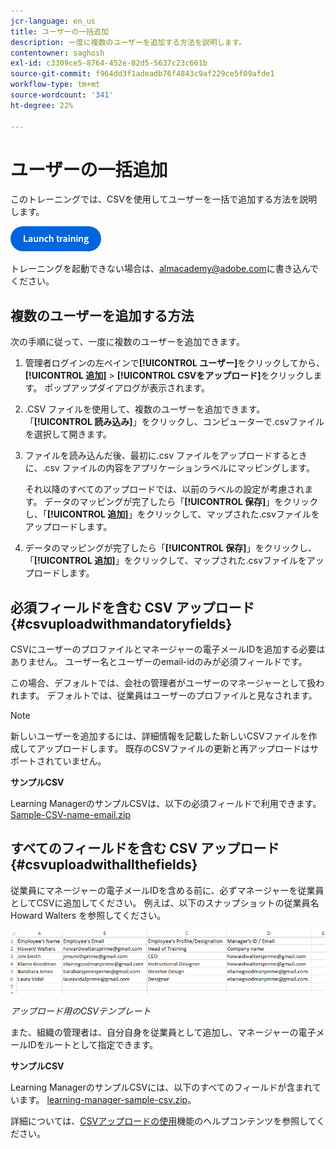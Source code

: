```yaml
---
jcr-language: en_us
title: ユーザーの一括追加
description: 一度に複数のユーザーを追加する方法を説明します。
contentowner: saghosh
exl-id: c3309ce5-8764-452e-82d5-5637c23c661b
source-git-commit: f964dd3f1adeadb76f4843c9af229ce5f09afde1
workflow-type: tm+mt
source-wordcount: '341'
ht-degree: 22%

---
```


# ユーザーの一括追加

このトレーニングでは、CSVを使用してユーザーを一括で追加する方法を説明します。

[![ボタン](feature-summary/assets/launch-training-button.png)](https://learningmanager.adobe.com/app/learner?accountId=98632&amp;sdid=51TC8QS1&amp;mv=display&amp;mv2=display#/course/7555555)

トレーニングを起動できない場合は、<almacademy@adobe.com>に書き込んでください。

## 複数のユーザーを追加する方法

次の手順に従って、一度に複数のユーザーを追加できます。

1. 管理者ログインの左ペインで&#x200B;**[!UICONTROL ユーザー]**&#x200B;をクリックしてから、**[!UICONTROL 追加]** > **[!UICONTROL CSVをアップロード]**&#x200B;をクリックします。 ポップアップダイアログが表示されます。

1. .CSV ファイルを使用して、複数のユーザーを追加できます。 「**[!UICONTROL 読み込み]**」をクリックし、コンピューターで.csvファイルを選択して開きます。

1. ファイルを読み込んだ後、最初に.csv ファイルをアップロードするときに、.csv ファイルの内容をアプリケーションラベルにマッピングします。

   それ以降のすべてのアップロードでは、以前のラベルの設定が考慮されます。 データのマッピングが完了したら「**[!UICONTROL 保存]**」をクリックし、「**[!UICONTROL 追加]**」をクリックして、マップされた.csvファイルをアップロードします。

1. データのマッピングが完了したら「**[!UICONTROL 保存]**」をクリックし、「**[!UICONTROL 追加]**」をクリックして、マップされた.csvファイルをアップロードします。

## 必須フィールドを含む CSV アップロード {#csvuploadwithmandatoryfields}

CSVにユーザーのプロファイルとマネージャーの電子メールIDを追加する必要はありません。 ユーザー名とユーザーのemail-idのみが必須フィールドです。

この場合、デフォルトでは、会社の管理者がユーザーのマネージャーとして扱われます。 デフォルトでは、従業員はユーザーのプロファイルと見なされます。

>[!NOTE]
>
>新しいユーザーを追加するには、詳細情報を記載した新しいCSVファイルを作成してアップロードします。 既存のCSVファイルの更新と再アップロードはサポートされていません。

**サンプルCSV**

Learning ManagerのサンプルCSVは、以下の必須フィールドで利用できます。
[Sample-CSV-name-email.zip](assets/sample-csv-name-email.zip)

## すべてのフィールドを含む CSV アップロード {#csvuploadwithallthefields}

従業員にマネージャーの電子メールIDを含める前に、必ずマネージャーを従業員としてCSVに追加してください。 例えば、以下のスナップショットの従業員名 Howard Walters を参照してください。

![](assets/csv-example.png)

*アップロード用のCSVテンプレート*

また、組織の管理者は、自分自身を従業員として追加し、マネージャーの電子メールIDをルートとして指定できます。

**サンプルCSV**

Learning ManagerのサンプルCSVには、以下のすべてのフィールドが含まれています。
[learning-manager-sample-csv.zip](assets/learning-manager-sample-csv.zip)。

詳細については、[CSVアップロードの使用](/help/migrated/administrators/feature-summary/add-users-user-groups.md)機能のヘルプコンテンツを参照してください。
